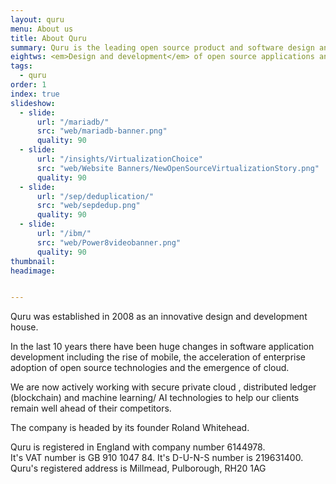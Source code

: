 ```yaml
---
layout: quru
menu: About us
title: About Quru
summary: Quru is the leading open source product and software design and development team in Europe
eightws: <em>Design and development</em> of open source applications and infrastructure
tags:
  - quru
order: 1
index: true
slideshow:
  - slide:
      url: "/mariadb/"
      src: "web/mariadb-banner.png"
      quality: 90
  - slide:
      url: "/insights/VirtualizationChoice"
      src: "web/Website Banners/NewOpenSourceVirtualizationStory.png"
      quality: 90
  - slide:
      url: "/sep/deduplication/"
      src: "web/sepdedup.png"
      quality: 90
  - slide:
      url: "/ibm/"
      src: "web/Power8videobanner.png"
      quality: 90
thumbnail:
headimage:


---
```




Quru was established in 2008 as an innovative design and development house.

In the last 10 years there have been huge changes in software application development including the rise of mobile, the acceleration of enterprise adoption of open source technologies and the emergence of cloud.

We are now actively working with secure private cloud , distributed ledger (blockchain) and machine learning/ AI technologies to help our clients remain well ahead of their competitors.

The company is headed by its founder Roland Whitehead.

Quru is registered in England with company number 6144978.  
It's VAT number is GB 910 1047 84. It's D-U-N-S number is 219631400.  
Quru's registered address is Millmead, Pulborough, RH20 1AG  
